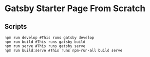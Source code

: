 # Gatsby Starter Page From Scratch

## Scripts
```
npm run develop #This runs gatsby develop
npm run build #This runs gatsby build
npm run serve #This runs gatsby serve
npm run build:serve #This runs npm-run-all build serve
```